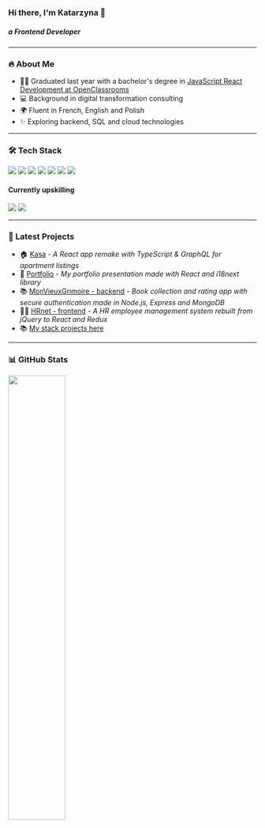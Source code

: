 ### Hi there, I'm Katarzyna 👋

##### a Frontend Developer

---

### 🔥 About Me

- 👩‍🎓 Graduated last year with a bachelor's degree in [JavaScript React Development at OpenClassrooms](https://openclassrooms.com/en/paths/878-javascript-react-developer)
- 💻 Background in digital transformation consulting
- 🌍 Fluent in French, English and Polish
- ✨ Exploring backend, SQL and cloud technologies

---

### 🛠️ Tech Stack

<p>
  <img src="https://img.shields.io/badge/JavaScript-F7DF1E?style=for-the-badge&logo=javascript&logoColor=black" />
  <img src="https://img.shields.io/badge/React-61DAFB?style=for-the-badge&logo=react&logoColor=black" />
  <img src="https://img.shields.io/badge/Redux-764ABC?style=for-the-badge&logo=redux&logoColor=white" />
  <img src="https://img.shields.io/badge/-HTML5-333333?style=for-the-badge&logo=HTML5&logoColor=white" />
  <img src="https://img.shields.io/badge/css3-%231572B6.svg?style=for-the-badge&logo=css3&logoColor=white" />
  <img src="https://img.shields.io/badge/SASS-hotpink.svg?style=for-the-badge&logo=SASS&logoColor=white" />
  <img src="https://img.shields.io/badge/Bootstrap-7952B3?style=for-the-badge&logo=bootstrap&logoColor=white" />
</p>

#### Currently upskilling

<p>
  <img src="https://img.shields.io/badge/TypeScript-007ACC?style=for-the-badge&logo=typescript&logoColor=white" />
  <img src="https://img.shields.io/badge/GraphQL-E10098?style=for-the-badge&logo=graphql&logoColor=white" />
</p>

---

### 🚀 Latest Projects

- 🏠 [Kasa](https://github.com/Kasia307584/kasa_apartment-rental-app2--frontend) - _A React app remake with TypeScript & GraphQL for apartment listings_
- 💼 [Portfolio](https://github.com/Kasia307584/portfolio) - _My portfolio presentation made with React and i18next library_
- 📚 [MonVieuxGrimoire - backend](https://github.com/Kasia307584/mon_vieux_grimoire-book-app--backend) - _Book collection and rating app with secure authentication made in Node.js, Express and MongoDB_
- 👩‍💻 [HRnet - frontend](https://github.com/Kasia307584/wealth_health-hr-app--frontend) - _A HR employee management system rebuilt from jQuery to React and Redux_
- 📚 [My stack projects here](https://github.com/stars/Kasia307584/lists/my-stack)

---

### 📊 GitHub Stats

<p>
  <img src="https://github-readme-stats.vercel.app/api/top-langs/?username=Kasia307584&layout=compact&theme=transparent" width="48%" />
</p>
